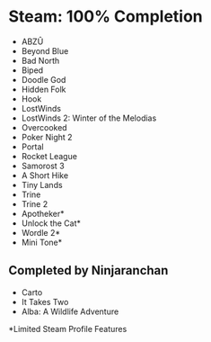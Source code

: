 # Steam: 100% Completion

- ABZÛ
- Beyond Blue
- Bad North
- Biped
- Doodle God
- Hidden Folk
- Hook
- LostWinds
- LostWinds 2: Winter of the Melodias
- Overcooked
- Poker Night 2
- Portal
- Rocket League
- Samorost 3
- A Short Hike
- Tiny Lands
- Trine
- Trine 2
- Apotheker*
- Unlock the Cat*
- Wordle 2*
- Mini Tone*

## Completed by Ninjaranchan
- Carto
- It Takes Two
- Alba: A Wildlife Adventure

*Limited Steam Profile Features